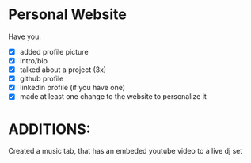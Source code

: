 # Personal Website

Have you:

- [X] added profile picture
- [X] intro/bio
- [X] talked about a project (3x)
- [X] github profile
- [X] linkedin profile (if you have one)
- [X] made at least one change to the website to personalize it

# ADDITIONS:

Created a music tab, that has an embeded youtube video to a live dj set
